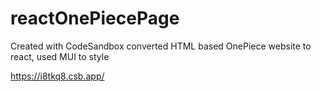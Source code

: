 # reactOnePiecePage
Created with CodeSandbox
converted HTML based OnePiece website to react, used MUI to style

https://i8tkq8.csb.app/

